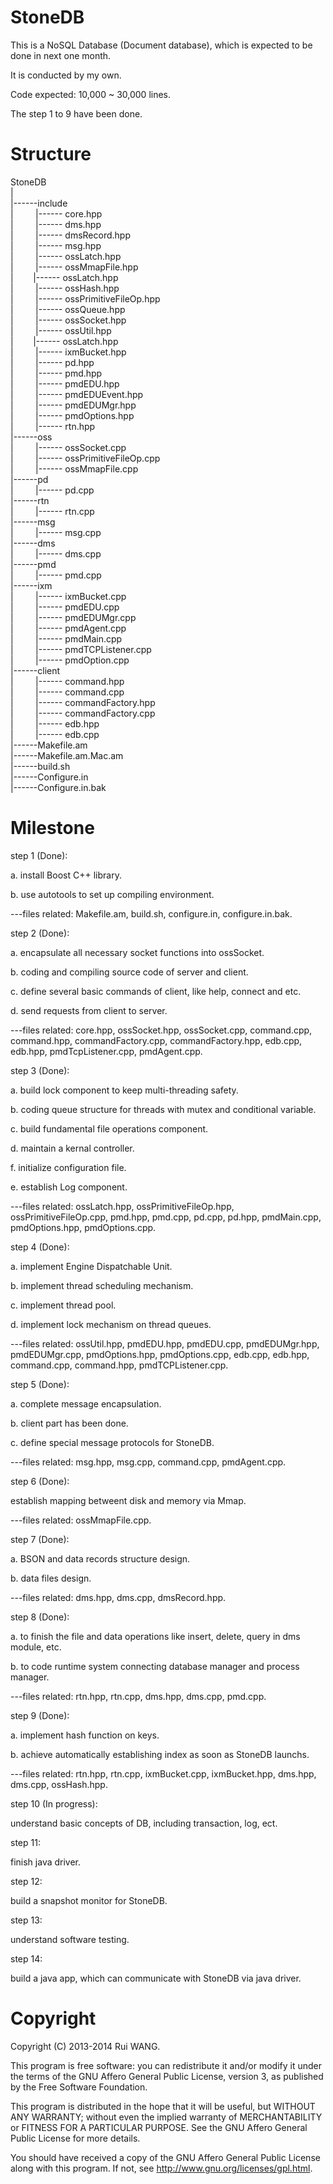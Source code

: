 StoneDB
=======
This is a NoSQL Database (Document database), which is expected to be done in next one month.

It is conducted by my own.

Code expected: 10,000 ~ 30,000 lines.

The step 1 to 9 have been done.

Structure
=======
StoneDB<br>|<br>|------include<br>|&nbsp;&nbsp;&nbsp;&nbsp;&nbsp;&nbsp;&nbsp;&nbsp; |------ core.hpp<br>|&nbsp;&nbsp;&nbsp;&nbsp;&nbsp;&nbsp;&nbsp;&nbsp; |------ dms.hpp<br>|&nbsp;&nbsp;&nbsp;&nbsp;&nbsp;&nbsp;&nbsp;&nbsp; |------ dmsRecord.hpp<br>|&nbsp;&nbsp;&nbsp;&nbsp;&nbsp;&nbsp;&nbsp;&nbsp; |------ msg.hpp<br>|&nbsp;&nbsp;&nbsp;&nbsp;&nbsp;&nbsp;&nbsp;&nbsp; |------ ossLatch.hpp<br>|&nbsp;&nbsp;&nbsp;&nbsp;&nbsp;&nbsp;&nbsp;&nbsp; |------ ossMmapFile.hpp<br>|&nbsp;&nbsp;&nbsp;&nbsp;&nbsp;&nbsp;&nbsp;&nbsp;|------ ossLatch.hpp<br>|&nbsp;&nbsp;&nbsp;&nbsp;&nbsp;&nbsp;&nbsp;&nbsp; |------ ossHash.hpp<br>|&nbsp;&nbsp;&nbsp;&nbsp;&nbsp;&nbsp;&nbsp;&nbsp; |------ ossPrimitiveFileOp.hpp<br>|&nbsp;&nbsp;&nbsp;&nbsp;&nbsp;&nbsp;&nbsp;&nbsp; |------ ossQueue.hpp<br>|&nbsp;&nbsp;&nbsp;&nbsp;&nbsp;&nbsp;&nbsp;&nbsp; |------ ossSocket.hpp<br>|&nbsp;&nbsp;&nbsp;&nbsp;&nbsp;&nbsp;&nbsp;&nbsp; |------ ossUtil.hpp<br>|&nbsp;&nbsp;&nbsp;&nbsp;&nbsp;&nbsp;&nbsp;&nbsp;|------ ossLatch.hpp<br>|&nbsp;&nbsp;&nbsp;&nbsp;&nbsp;&nbsp;&nbsp;&nbsp; |------ ixmBucket.hpp<br>|&nbsp;&nbsp;&nbsp;&nbsp;&nbsp;&nbsp;&nbsp;&nbsp; |------ pd.hpp<br>|&nbsp;&nbsp;&nbsp;&nbsp;&nbsp;&nbsp;&nbsp;&nbsp; |------ pmd.hpp<br>|&nbsp;&nbsp;&nbsp;&nbsp;&nbsp;&nbsp;&nbsp;&nbsp; |------ pmdEDU.hpp<br>|&nbsp;&nbsp;&nbsp;&nbsp;&nbsp;&nbsp;&nbsp;&nbsp; |------ pmdEDUEvent.hpp<br>|&nbsp;&nbsp;&nbsp;&nbsp;&nbsp;&nbsp;&nbsp;&nbsp; |------ pmdEDUMgr.hpp<br>|&nbsp;&nbsp;&nbsp;&nbsp;&nbsp;&nbsp;&nbsp;&nbsp; |------ pmdOptions.hpp<br>|&nbsp;&nbsp;&nbsp;&nbsp;&nbsp;&nbsp;&nbsp;&nbsp; |------ rtn.hpp<br>|------oss<br>|&nbsp;&nbsp;&nbsp;&nbsp;&nbsp;&nbsp;&nbsp;&nbsp; |------ ossSocket.cpp<br>|&nbsp;&nbsp;&nbsp;&nbsp;&nbsp;&nbsp;&nbsp;&nbsp; |------ ossPrimitiveFileOp.cpp<br>|&nbsp;&nbsp;&nbsp;&nbsp;&nbsp;&nbsp;&nbsp;&nbsp; |------ ossMmapFile.cpp<br>|------pd<br>|&nbsp;&nbsp;&nbsp;&nbsp;&nbsp;&nbsp;&nbsp;&nbsp; |------ pd.cpp<br>|------rtn<br>|&nbsp;&nbsp;&nbsp;&nbsp;&nbsp;&nbsp;&nbsp;&nbsp; |------ rtn.cpp<br>|------msg<br>|&nbsp;&nbsp;&nbsp;&nbsp;&nbsp;&nbsp;&nbsp;&nbsp; |------ msg.cpp<br>|------dms<br>|&nbsp;&nbsp;&nbsp;&nbsp;&nbsp;&nbsp;&nbsp;&nbsp; |------ dms.cpp<br>|------pmd<br>|&nbsp;&nbsp;&nbsp;&nbsp;&nbsp;&nbsp;&nbsp;&nbsp; |------ pmd.cpp<br>|------ixm<br>|&nbsp;&nbsp;&nbsp;&nbsp;&nbsp;&nbsp;&nbsp;&nbsp; |------ ixmBucket.cpp<br>|&nbsp;&nbsp;&nbsp;&nbsp;&nbsp;&nbsp;&nbsp;&nbsp; |------ pmdEDU.cpp<br>|&nbsp;&nbsp;&nbsp;&nbsp;&nbsp;&nbsp;&nbsp;&nbsp; |------ pmdEDUMgr.cpp<br>|&nbsp;&nbsp;&nbsp;&nbsp;&nbsp;&nbsp;&nbsp;&nbsp; |------ pmdAgent.cpp<br>|&nbsp;&nbsp;&nbsp;&nbsp;&nbsp;&nbsp;&nbsp;&nbsp; |------ pmdMain.cpp<br>|&nbsp;&nbsp;&nbsp;&nbsp;&nbsp;&nbsp;&nbsp;&nbsp; |------ pmdTCPListener.cpp<br>|&nbsp;&nbsp;&nbsp;&nbsp;&nbsp;&nbsp;&nbsp;&nbsp; |------ pmdOption.cpp<br>|------client<br>|&nbsp;&nbsp;&nbsp;&nbsp;&nbsp;&nbsp;&nbsp;&nbsp; |------ command.hpp<br>|&nbsp;&nbsp;&nbsp;&nbsp;&nbsp;&nbsp;&nbsp;&nbsp; |------ command.cpp<br>|&nbsp;&nbsp;&nbsp;&nbsp;&nbsp;&nbsp;&nbsp;&nbsp; |------ commandFactory.hpp<br>|&nbsp;&nbsp;&nbsp;&nbsp;&nbsp;&nbsp;&nbsp;&nbsp; |------ commandFactory.cpp<br>|&nbsp;&nbsp;&nbsp;&nbsp;&nbsp;&nbsp;&nbsp;&nbsp; |------ edb.hpp<br>|&nbsp;&nbsp;&nbsp;&nbsp;&nbsp;&nbsp;&nbsp;&nbsp; |------ edb.cpp<br>|------Makefile.am<br>|------Makefile.am.Mac.am<br>|------build.sh<br>|------Configure.in<br>|------Configure.in.bak

Milestone
=======

step 1 (Done):

a. install Boost C++ library.

b. use autotools to set up compiling environment.

---files related: Makefile.am, build.sh, configure.in, configure.in.bak.

step 2 (Done):

a. encapsulate all necessary socket functions into ossSocket.

b. coding and compiling source code of server and client.

c. define several basic commands of client, like help, connect and etc.

d. send requests from client to server.

---files related: core.hpp, ossSocket.hpp, ossSocket.cpp, command.cpp, command.hpp, commandFactory.cpp, commandFactory.hpp, edb.cpp, edb.hpp, pmdTcpListener.cpp, pmdAgent.cpp.

step 3 (Done):

a. build lock component to keep multi-threading safety.

b. coding queue structure for threads with mutex and conditional variable.

c. build fundamental file operations component.

d. maintain a kernal controller.

f. initialize configuration file.

e. establish Log component.

---files related: ossLatch.hpp, ossPrimitiveFileOp.hpp, ossPrimitiveFileOp.cpp, pmd.hpp, pmd.cpp, pd.cpp, pd.hpp, pmdMain.cpp, pmdOptions.hpp, pmdOptions.cpp.

step 4 (Done):

a. implement Engine Dispatchable Unit.

b. implement thread scheduling mechanism.

c. implement thread pool.

d. implement lock mechanism on thread queues.

---files related: ossUtil.hpp, pmdEDU.hpp, pmdEDU.cpp, pmdEDUMgr.hpp, pmdEDUMgr.cpp, pmdOptions.hpp, pmdOptions.cpp, edb.cpp, edb.hpp, command.cpp, command.hpp, pmdTCPListener.cpp.

step 5 (Done):

a. complete message encapsulation.

b. client part has been done.

c. define special message protocols for StoneDB.

---files related: msg.hpp, msg.cpp, command.cpp, pmdAgent.cpp. 


step 6 (Done):

establish mapping betweent disk and memory via Mmap.

---files related: ossMmapFile.cpp.


step 7 (Done):

a. BSON and data records structure design.

b. data files design.

---files related: dms.hpp, dms.cpp, dmsRecord.hpp.


step 8 (Done):

a. to finish the file and data operations like insert, delete, query in dms module, etc.

b. to code runtime system connecting database manager and process manager.

---files related: rtn.hpp, rtn.cpp, dms.hpp, dms.cpp, pmd.cpp.

step 9 (Done):

a. implement hash function on keys.

b. achieve automatically establishing index as soon as StoneDB launchs.  

---files related: rtn.hpp, rtn.cpp, ixmBucket.cpp, ixmBucket.hpp, dms.hpp, dms.cpp, ossHash.hpp.

step 10 (In progress):

understand basic concepts of DB, including transaction, log, ect.


step 11:

finish java driver.


step 12:

build a snapshot monitor for StoneDB.


step 13:

understand software testing.


step 14:

build a java app, which can communicate with StoneDB via java driver.


Copyright
=======


   Copyright (C) 2013-2014 Rui WANG.

   This program is free software: you can redistribute it and/or modify
   it under the terms of the GNU Affero General Public License, version 3,
   as published by the Free Software Foundation.

   This program is distributed in the hope that it will be useful,
   but WITHOUT ANY WARRANTY; without even the implied warranty of
   MERCHANTABILITY or FITNESS FOR A PARTICULAR PURPOSE. See the
   GNU Affero General Public License for more details.

   You should have received a copy of the GNU Affero General Public License
   along with this program. If not, see <http://www.gnu.org/licenses/gpl.html>.

